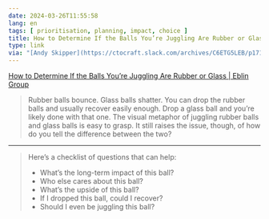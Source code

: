 ```yaml
---
date: 2024-03-26T11:55:58
lang: en
tags: [ prioritisation, planning, impact, choice ]
title: How to Determine If the Balls You’re Juggling Are Rubber or Glass
type: link
via: "[Andy Skipper](https://ctocraft.slack.com/archives/C6ETG5LEB/p1711447339380199)"
---
```


[How to Determine If the Balls You’re Juggling Are Rubber or Glass | Eblin Group](https://eblingroup.com/blog/juggling-rubber-or-glass/)

> Rubber balls bounce. Glass balls shatter. You can drop the rubber balls and usually recover easily enough. Drop a glass ball and you’re likely done with that one. The visual metaphor of juggling rubber balls and glass balls is easy to grasp. It still raises the issue, though, of how do you tell the difference between the two?

---

> Here’s a checklist of questions that can help:
>
> * What’s the long-term impact of this ball?
> * Who else cares about this ball?
> * What’s the upside of this ball?
> * If I dropped this ball, could I recover?
> * Should I even be juggling this ball?
